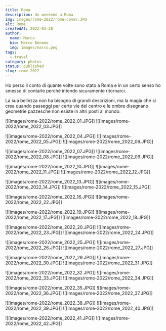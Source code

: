 ```yaml
---
title: Roma
description: Un weekend a Roma
img: images/rome-2022/rome-cover.JPG
alt: Rome
createdAt: 2022-03-28
author:
  name: Marco
  bio: Marco Bonomo
  img: images/marco.png
tags:
  - travel
category: photos
status: published
slug: rome-2022
---
```


Ho perso il conto di quante volte sono stato a Roma e in un certo senso ho smesso di contarle perchè intendo sicuramente ritornarci.

La sua bellezza non ha bisogno di grandi descrizioni, ma la magia che si crea quando passeggi per certe vie del centro e le ombre disegnano geometrie pazzesche non esiste in altri posti al mondo.


![[images/rome-2022/rome_2022_01.JPG]]
![[images/rome-2022/rome_2022_03.JPG]]


![[images/rome-2022/rome_2022_04.JPG]]
![[images/rome-2022/rome_2022_05.JPG]]
![[images/rome-2022/rome_2022_06.JPG]]


![[images/rome-2022/rome_2022_07.JPG]]
![[images/rome-2022/rome_2022_08.JPG]]
![[images/rome-2022/rome_2022_09.JPG]]


![[images/rome-2022/rome_2022_10.JPG]]
![[images/rome-2022/rome_2022_11.JPG]]
![[images/rome-2022/rome_2022_12.JPG]]


![[images/rome-2022/rome_2022_13.JPG]]
![[images/rome-2022/rome_2022_14.JPG]]
![[images/rome-2022/rome_2022_15.JPG]]


![[images/rome-2022/rome_2022_16.JPG]]
![[images/rome-2022/rome_2022_22.JPG]]


![[images/rome-2022/rome_2022_19.JPG]]
![[images/rome-2022/rome_2022_17.JPG]]
![[images/rome-2022/rome_2022_18.JPG]]


![[images/rome-2022/rome_2022_20.JPG]]
![[images/rome-2022/rome_2022_23.JPG]]
![[images/rome-2022/rome_2022_24.JPG]]


![[images/rome-2022/rome_2022_25.JPG]]
![[images/rome-2022/rome_2022_26.JPG]]
![[images/rome-2022/rome_2022_27.JPG]]


![[images/rome-2022/rome_2022_29.JPG]]
![[images/rome-2022/rome_2022_30.JPG]]
![[images/rome-2022/rome_2022_31.JPG]]


![[images/rome-2022/rome_2022_32.JPG]]
![[images/rome-2022/rome_2022_33.JPG]]
![[images/rome-2022/rome_2022_34.JPG]]


![[images/rome-2022/rome_2022_35.JPG]]
![[images/rome-2022/rome_2022_36.JPG]]
![[images/rome-2022/rome_2022_37.JPG]]


![[images/rome-2022/rome_2022_38.JPG]]
![[images/rome-2022/rome_2022_39.JPG]]
![[images/rome-2022/rome_2022_40.JPG]]


![[images/rome-2022/rome_2022_41.JPG]]
![[images/rome-2022/rome_2022_42.JPG]]


<recipe name="Kodak Portra 400" :values='{
  "SourceFile": "DSCF2138.JPG",
  "FilmMode": "Classic Chrome",
  "DynamicRangeSetting": "Manual",
  "GrainEffect": "Strong",
  "WhiteBalance": "Daylight",
  "WhiteBalanceFineTune": "Red +40, Blue -100",
  "HighlightTone": "-1 (medium soft]]",
  "ShadowTone": "+2 (hard]]",
  "Saturation": "-2 (low]]",
  "Sharpness": "Hard",
  "NoiseReduction": "-3 (very weak]]"
}'
/>
